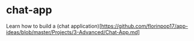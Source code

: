 # chat-app

Learn how to build a (chat application)[https://github.com/florinpop17/app-ideas/blob/master/Projects/3-Advanced/Chat-App.md]

